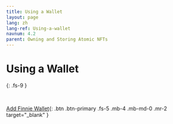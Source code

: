```yaml
---
title: Using a Wallet
layout: page
lang: zh
lang-ref: Using-a-wallet
navnum: 4.2
parent: Owning and Storing Atomic NFTs
---
```


# Using a Wallet

{: .fs-9 }

<br>

[Add Finnie Wallet](https://chrome.google.com/webstore/detail/finnie/cjmkndjhnagcfbpiemnkdpomccnjblmj){: .btn .btn-primary .fs-5 .mb-4 .mb-md-0 .mr-2 target="\_blank" }
